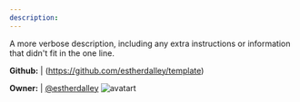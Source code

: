 ```yaml
---
description: 
---
```

A more verbose description, including any extra instructions or
information that didn't fit in the one line.

**Github:** | (https://github.com/estherdalley/template)

**Owner:** | [@estherdalley](https://github.com/estherdalley) ![avatart](https://avatars0.githubusercontent.com/u/25303655?v=4)

